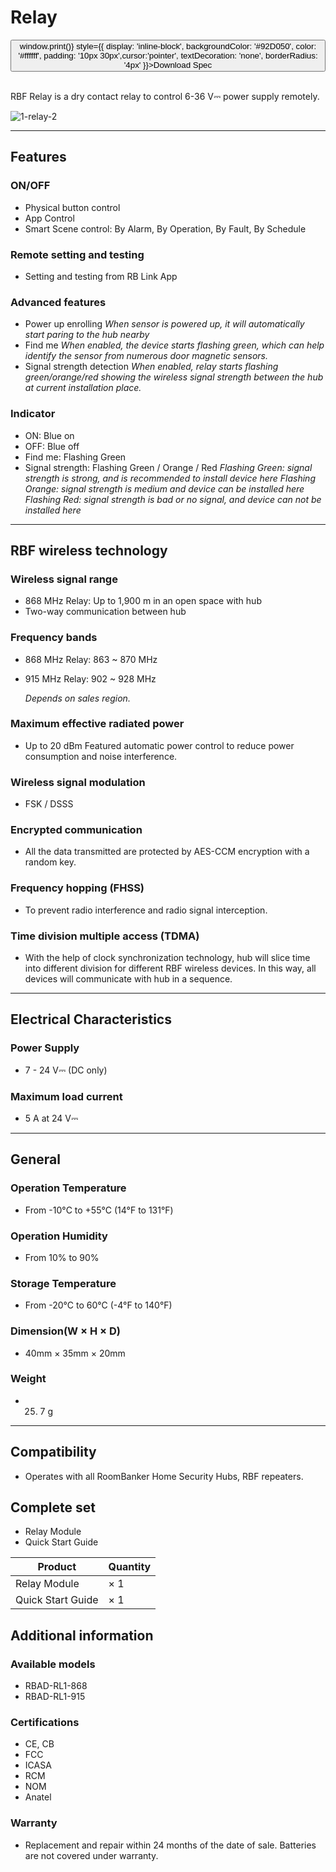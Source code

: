 ﻿# Relay

<div style={{textAlign: 'center'}}>
<button onClick={() => window.print()} style={{ display: 'inline-block', backgroundColor: '#92D050', color: '#ffffff', padding: '10px 30px',cursor:'pointer', textDecoration: 'none', borderRadius: '4px' }}>Download Spec</button>
</div>

<br />

RBF Relay is a dry contact relay to control 6-36 V⎓ power supply remotely.

<div style={{textAlign:'center'}}>
<img src="https://dusunprj.oss-us-west-1.aliyuncs.com/roombanker/1-relay-2.png" alt="1-relay-2"  style={{textAlign:'center',width:'25%'}} /> 
</div>

------

## Features

### ON/OFF

* Physical button control
* App Control
* Smart Scene control: By Alarm, By Operation, By Fault, By Schedule

### Remote setting and testing

* Setting and testing from RB Link App

### Advanced features

* Power up enrolling
  *When sensor is powered up, it will automatically start paring to the hub nearby*
* Find me
  *When enabled, the device starts flashing green, which can help identify the sensor from numerous door magnetic sensors.*
* Signal strength detection
  *When enabled, relay starts flashing green/orange/red showing the wireless signal strength between the hub at current installation place.* 

### Indicator

* ON: Blue on
* OFF: Blue off
* Find me: Flashing Green
* Signal strength: Flashing Green / Orange / Red
  *Flashing Green: signal strength is strong, and is recommended to install device here*
  *Flashing Orange: signal strength is medium and device can be installed here*
  *Flashing Red: signal strength is bad or no signal, and device can not be installed here*

------

## RBF wireless technology

### Wireless signal range

* 868 MHz Relay: Up to 1,900 m in an open space with hub
* Two-way communication between hub

### Frequency bands

* 868 MHz Relay: 863 ~ 870 MHz

* 915 MHz Relay: 902 ~ 928 MHz

  *Depends on sales region.*

### Maximum effective radiated power

* Up to 20 dBm
  Featured automatic power control to reduce power consumption and noise interference.

### Wireless signal modulation

* FSK / DSSS

### Encrypted communication

* All the data transmitted are protected by AES-CCM encryption with a random key.

### Frequency hopping (FHSS)

* To prevent radio interference and radio signal interception.

### Time division multiple access (TDMA)

* With the help of clock synchronization technology, hub will slice time into different division for different RBF wireless devices. In this way, all devices will communicate with hub in a sequence.

------

## Electrical Characteristics

### Power Supply

* 7 - 24 V⎓ (DC only)
### Maximum load current
* 5 A at 24 V⎓

------

## General

### Operation Temperature

* From -10°С to +55°С (14°F to 131°F)

### Operation Humidity

* From 10% to 90%

### Storage Temperature

* From -20°C to 60°C (-4°F to 140°F)

### Dimension(W × H × D)

* 40mm × 35mm × 20mm

### Weight

* 25. 7 g

------

## Compatibility

* Operates with all RoomBanker Home Security Hubs,  RBF repeaters.


## Complete set

* Relay Module
* Quick Start Guide

| Product           | Quantity |
| ----------------- | -------- |
| Relay Module      | × 1      |
| Quick Start Guide | × 1      |



## Additional information

### Available models

* RBAD-RL1-868
* RBAD-RL1-915

### Certifications

* CE, CB
* FCC
* ICASA
* RCM
* NOM
* Anatel

### Warranty

* Replacement and repair within 24 months of the date of sale. Batteries are not covered under warranty.
